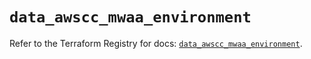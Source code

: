 # `data_awscc_mwaa_environment`

Refer to the Terraform Registry for docs: [`data_awscc_mwaa_environment`](https://registry.terraform.io/providers/hashicorp/awscc/0.70.0/docs/data-sources/mwaa_environment).
